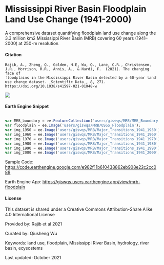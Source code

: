 # Mississippi River Basin Floodplain Land Use Change (1941-2000)

A comprehensive dataset quantifying floodplain land use change along the 3.3 million km2 Mississippi River Basin (MRB) covering 60 years (1941–2000) at 250-m resolution.

#### Citation

```
Rajib, A., Zheng, Q., Golden, H.E, Wu, Q., Lane, C.R., Christensen, J.R., Morrison, R.R., Annis, A., & Nardi, F.  (2021). The changing face of
floodplains in the Mississippi River Basin detected by a 60-year land use change dataset. _Scientific Data_, 8, 271.
https://doi.org/10.1038/s41597-021-01048-w
```

![](https://i.imgur.com/xf26OdK.png)

#### Earth Engine Snippet

```js

var MRB_boundary = ee.FeatureCollection('users/giswqs/MRB/MRB_Boundary');
var floodplain = ee.Image('users/giswqs/MRB/USGS_Floodplain');
var img_1950 = ee.Image('users/giswqs/MRB/Major_Transitions_1941_1950');
var img_1960 = ee.Image('users/giswqs/MRB/Major_Transitions_1941_1960');
var img_1970 = ee.Image('users/giswqs/MRB/Major_Transitions_1941_1970');
var img_1980 = ee.Image('users/giswqs/MRB/Major_Transitions_1941_1980');
var img_1990 = ee.Image('users/giswqs/MRB/Major_Transitions_1941_1990');
var img_2000 = ee.Image('users/giswqs/MRB/Major_Transitions_1941_2000');

```

Sample Code: https://code.earthengine.google.com/e982f11b610438862eb908e22c2cc088

Earth Engine App: https://giswqs.users.earthengine.app/view/mrb-floodplain

#### License
This dataset is shared under a Creative Commons Attribution-Share Alike 4.0 International License

Provided by: Rajib et al 2021

Curated by: Qiusheng Wu

Keywords: land use, floodplain, Mississippi River Basin, hydrology, river basin, ecysostems

Last updated: October 2021
